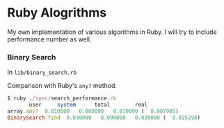 # Ruby Alogrithms

My own implementation of various algorithms in Ruby. I will try to include performance number as well.

### Binary Search

In `lib/binary_search.rb`

Comparison with Ruby's `any?` method.

```ruby
$ ruby ./spec/search_performance.rb
       user     system      total        real
array.any?  0.010000   0.000000   0.010000 (  0.007985)
BinarySearch.find  0.030000   0.000000   0.030000 (  0.025298)
```
